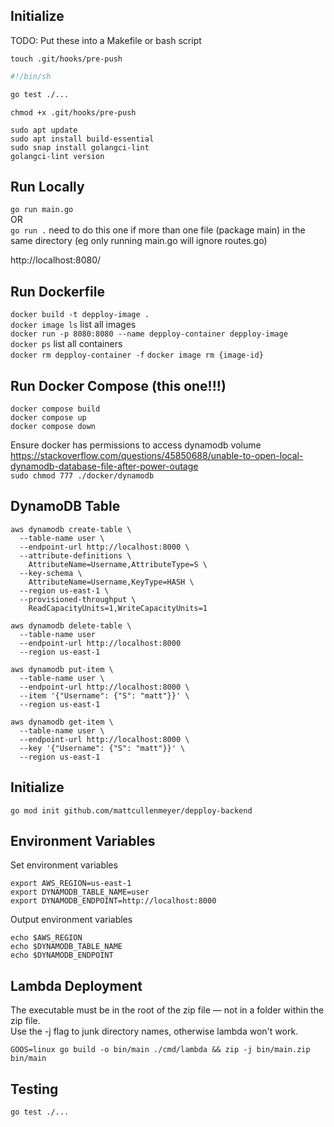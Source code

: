 ## Initialize

TODO: Put these into a Makefile or bash script

`touch .git/hooks/pre-push`

```sh
#!/bin/sh

go test ./...
```

`chmod +x .git/hooks/pre-push`

```
sudo apt update
sudo apt install build-essential
sudo snap install golangci-lint
golangci-lint version
```

## Run Locally

`go run main.go`  
OR  
`go run .` need to do this one if more than one file (package main) in the same directory (eg only running main.go will ignore routes.go)

http://localhost:8080/

## Run Dockerfile

`docker build -t depploy-image .`  
`docker image ls` list all images  
`docker run -p 8080:8080 --name depploy-container depploy-image`  
`docker ps` list all containers  
`docker rm depploy-container -f`
`docker image rm {image-id}`

## Run Docker Compose (this one!!!)

`docker compose build`  
`docker compose up`  
`docker compose down`

Ensure docker has permissions to access dynamodb volume  
https://stackoverflow.com/questions/45850688/unable-to-open-local-dynamodb-database-file-after-power-outage  
`sudo chmod 777 ./docker/dynamodb`

## DynamoDB Table

```
aws dynamodb create-table \
  --table-name user \
  --endpoint-url http://localhost:8000 \
  --attribute-definitions \
    AttributeName=Username,AttributeType=S \
  --key-schema \
    AttributeName=Username,KeyType=HASH \
  --region us-east-1 \
  --provisioned-throughput \
    ReadCapacityUnits=1,WriteCapacityUnits=1
```

```
aws dynamodb delete-table \
  --table-name user
  --endpoint-url http://localhost:8000
  --region us-east-1
```

```
aws dynamodb put-item \
  --table-name user \
  --endpoint-url http://localhost:8000 \
  --item '{"Username": {"S": "matt"}}' \
  --region us-east-1
```

```
aws dynamodb get-item \
  --table-name user \
  --endpoint-url http://localhost:8000 \
  --key '{"Username": {"S": "matt"}}' \
  --region us-east-1
```

## Initialize

`go mod init github.com/mattcullenmeyer/depploy-backend`

## Environment Variables

Set environment variables

```
export AWS_REGION=us-east-1
export DYNAMODB_TABLE_NAME=user
export DYNAMODB_ENDPOINT=http://localhost:8000
```

Output environment variables

```
echo $AWS_REGION
echo $DYNAMODB_TABLE_NAME
echo $DYNAMODB_ENDPOINT
```

## Lambda Deployment

The executable must be in the root of the zip file — not in a folder within the zip file.  
Use the -j flag to junk directory names, otherwise lambda won't work.

`GOOS=linux go build -o bin/main ./cmd/lambda && zip -j bin/main.zip bin/main`

## Testing

`go test ./...`
